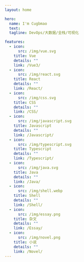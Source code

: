 ```yaml
---
layout: home

hero:
  name: I'm Cugbmao
  text:
  tagline: DevOps/大数据/全栈/可视化

features:
  - icon:
      src: /img/vue.svg
    title: Vue
    details: ""
    link: /Vue3/
  - icon:
      src: /img/react.svg
    title: React
    details: ""
    link: /React/
  - icon:
      src: /img/css.svg
    title: CSS
    details: ""
    link: /CSS/
  - icon:
      src: /img/javascript.svg
    title: Javascript
    details: ""
    link: /Javascript/
  - icon:
      src: /img/typescript.svg
    title: Typescript
    details: ""
    link: /Typescript/
  - icon:
      src: /img/java.svg
    title: Java
    details: ""
    link: /Java/
  - icon:
      src: /img/shell.webp
    title: Shell
    details: ""
    link: /Shell/
  - icon:
      src: /img/essay.png
    title: 杂文
    details: ""
    link: /Essay/
  - icon:
      src: /img/novel.png
    title: 小说
    details: ""
    link: /Novel/
---
```


